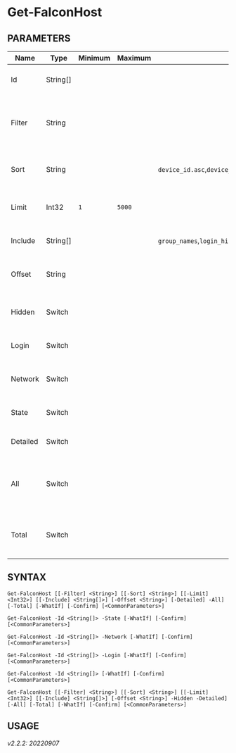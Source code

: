 # Get-FalconHost
## PARAMETERS
|Name|Type|Minimum|Maximum|Values|Pattern|Pipeline|PipelineByName|Description|
|----|----|-------|-------|------|-------|--------|--------------|-----------|
|Id|String[]||||`^[a-fA-F0-9]{32}$`|||Host identifier|
|Filter|String|||||False|False|Falcon Query Language expression to limit results|
|Sort|String|||`device_id.asc`,`device_id.desc`,`agent_load_flags.asc`,`agent_load_flags.desc`,`agent_version.asc`,`agent_version.desc`,`bios_manufacturer.asc`,`bios_manufacturer.desc`,`bios_version.asc`,`bios_version.desc`,`config_id_base.asc`,`config_id_base.desc`,`config_id_build.asc`,`config_id_build.desc`,`config_id_platform.asc`,`config_id_platform.desc`,`cpu_signature.asc`,`cpu_signature.desc`,`external_ip.asc`,`external_ip.desc`,`first_seen.asc`,`first_seen.desc`,`hostname.asc`,`hostname.desc`,`instance_id.asc`,`instance_id.desc`,`last_login_timestamp.asc`,`last_login_timestamp.desc`,`last_seen.asc`,`last_seen.desc`,`local_ip.asc`,`local_ip.desc`,`local_ip.raw.asc`,`local_ip.raw.desc`,`mac_address.asc`,`mac_address.desc`,`machine_domain.asc`,`machine_domain.desc`,`major_version.asc`,`major_version.desc`,`minor_version.asc`,`minor_version.desc`,`modified_timestamp.asc`,`modified_timestamp.desc`,`os_version.asc`,`os_version.desc`,`ou.asc`,`ou.desc`,`platform_id.asc`,`platform_id.desc`,`platform_name.asc`,`platform_name.desc`,`product_type_desc.asc`,`product_type_desc.desc`,`reduced_functionality_mode.asc`,`reduced_functionality_mode.desc`,`release_group.asc`,`release_group.desc`,`serial_number.asc`,`serial_number.desc`,`site_name.asc`,`site_name.desc`,`status.asc`,`status.desc`,`system_manufacturer.asc`,`system_manufacturer.desc`,`system_product_name.asc`,`system_product_name.desc`||False|False|Property and direction to sort results|
|Limit|Int32|`1`|`5000`|||False|False|Maximum number of results per request|
|Include|String[]|||`group_names`,`login_history`,`network_history`,`online_state`,`zero_trust_assessment`||False|False|Include additional properties|
|Offset|String|||||False|False|Position to begin retrieving results|
|Hidden|Switch|||||False|False|Restrict search to 'hidden' hosts|
|Login|Switch|||||False|False|Retrieve user login history|
|Network|Switch|||||False|False|Retrieve network address history|
|State|Switch|||||False|False|Retrieve online status|
|Detailed|Switch|||||False|False|Retrieve detailed information|
|All|Switch|||||False|False|Repeat requests until all available results are retrieved|
|Total|Switch|||||False|False|Display total result count instead of results|
## SYNTAX
```
Get-FalconHost [[-Filter] <String>] [[-Sort] <String>] [[-Limit] <Int32>] [[-Include] <String[]>] [-Offset <String>] [-Detailed] -All] [-Total] [-WhatIf] [-Confirm] [<CommonParameters>]
```
```
Get-FalconHost -Id <String[]> -State [-WhatIf] [-Confirm] [<CommonParameters>]
```
```
Get-FalconHost -Id <String[]> -Network [-WhatIf] [-Confirm] [<CommonParameters>]
```
```
Get-FalconHost -Id <String[]> -Login [-WhatIf] [-Confirm] [<CommonParameters>]
```
```
Get-FalconHost -Id <String[]> [-WhatIf] [-Confirm] [<CommonParameters>]
```
```
Get-FalconHost [[-Filter] <String>] [[-Sort] <String>] [[-Limit] <Int32>] [[-Include] <String[]>] [-Offset <String>] -Hidden -Detailed] [-All] [-Total] [-WhatIf] [-Confirm] [<CommonParameters>]
```
## USAGE
_v2.2.2: 20220907_